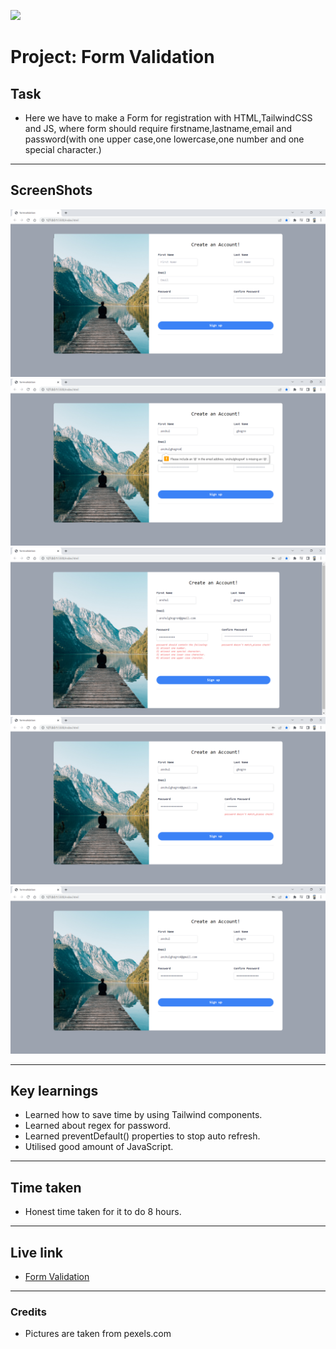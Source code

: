 ![](https://img.shields.io/badge/JS-Form_Validation-orange)

# Project: Form Validation

## Task

- Here we have to make a Form for registration with HTML,TailwindCSS and JS,
  where form should require firstname,lastname,email and password(with one upper case,one lowercase,one number and one special character.)

---

## ScreenShots

![pic 1](./pic1.png)
![pic 2](./pic2.png)
![pic 3](./pic3.png)
![pic 4](./pic4.png)
![pic 5](./pic5.png)

---

## Key learnings

- Learned how to save time by using Tailwind components.
- Learned about regex for password.
- Learned preventDefault() properties to stop auto refresh.
- Utilised good amount of JavaScript.

---

## Time taken

- Honest time taken for it to do 8 hours.

---

## Live link

- [Form Validation](https://js-assig-2-project-form-validation.netlify.app/)

---

### Credits

- Pictures are taken from pexels.com
